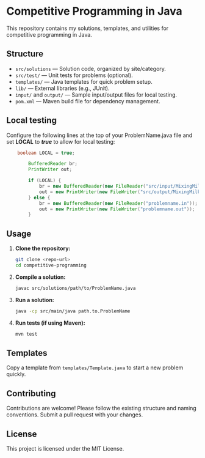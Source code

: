 # Competitive Programming in Java

This repository contains my solutions, templates, and utilities for competitive programming in Java.

## Structure

- `src/solutions` — Solution code, organized by site/category.
- `src/test/` — Unit tests for problems (optional).
- `templates/` — Java templates for quick problem setup.
- `lib/` — External libraries (e.g., JUnit).
- `input/` and `output/` — Sample input/output files for local testing.
- `pom.xml` — Maven build file for dependency management.

## Local testing

Configure the following lines at the top of your ProblemName.java file and set **LOCAL** to **_true_** to allow for local testing:

```java
    boolean LOCAL = true;

        BufferedReader br;
        PrintWriter out;

        if (LOCAL) {
            br = new BufferedReader(new FileReader("src/input/MixingMilk.in"));
            out = new PrintWriter(new FileWriter("src/output/MixingMilk.out"));
        } else {
            br = new BufferedReader(new FileReader("problemname.in"));
            out = new PrintWriter(new FileWriter("problemname.out"));
        }
```

## Usage

1. **Clone the repository:**
   ```sh
   git clone <repo-url>
   cd competitive-programming
   ```
2. **Compile a solution:**
   ```sh
   javac src/solutions/path/to/ProblemName.java
   ```
3. **Run a solution:**
   ```sh
   java -cp src/main/java path.to.ProblemName
   ```
4. **Run tests (if using Maven):**
   ```sh
   mvn test
   ```

## Templates

Copy a template from `templates/Template.java` to start a new problem quickly.

## Contributing

Contributions are welcome! Please follow the existing structure and naming conventions. Submit a pull request with your changes.

## License

This project is licensed under the MIT License.
